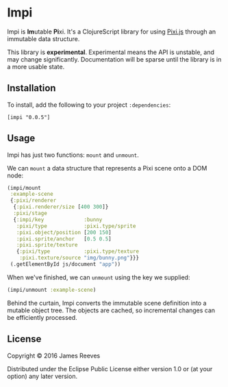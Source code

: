 # Impi

Impi is **Im**utable **Pi**xi. It's a ClojureScript library for using
[Pixi.js][] through an immutable data structure.

This library is **experimental**. Experimental means the API is
unstable, and may change significantly. Documentation will be sparse
until the library is in a more usable state.

[pixi.js]: http://www.pixijs.com/


## Installation

To install, add the following to your project `:dependencies`:

    [impi "0.0.5"]


## Usage

Impi has just two functions: `mount` and `unmount`.

We can `mount` a data structure that represents a Pixi scene onto a
DOM node:

```clojure
(impi/mount
 :example-scene
 {:pixi/renderer
  {:pixi.renderer/size [400 300]}
  :pixi/stage
  {:impi/key             :bunny
   :pixi/type            :pixi.type/sprite
   :pixi.object/position [200 150]
   :pixi.sprite/anchor   [0.5 0.5]
   :pixi.sprite/texture
   {:pixi/type           :pixi.type/texture
    :pixi.texture/source "img/bunny.png"}}}
 (.getElementById js/document "app"))
```

When we've finished, we can `unmount` using the key we supplied:

```clojure
(impi/unmount :example-scene)
```

Behind the curtain, Impi converts the immutable scene definition into
a mutable object tree. The objects are cached, so incremental changes
can be efficiently processed.


## License

Copyright © 2016 James Reeves

Distributed under the Eclipse Public License either version 1.0 or (at
your option) any later version.
